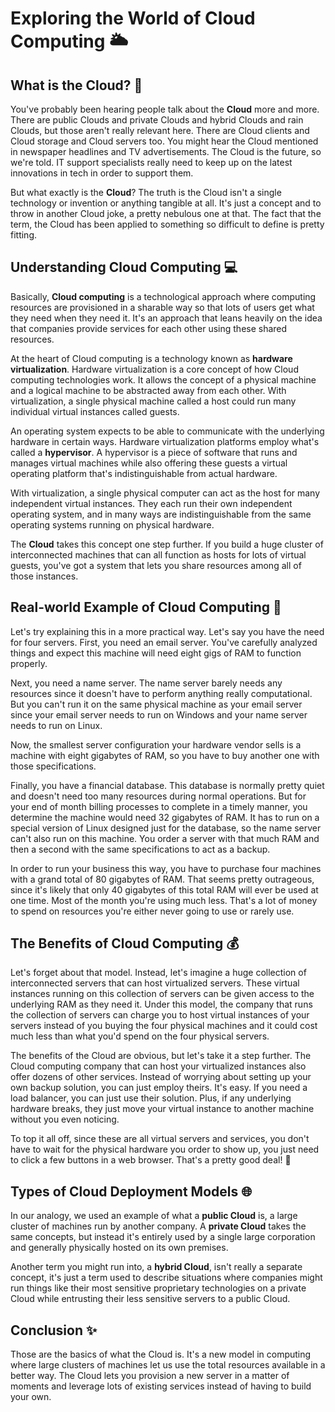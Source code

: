 # Exploring the World of Cloud Computing 🌥️

## What is the Cloud? 🤔

You've probably been hearing people talk about the **Cloud** more and more. There are public Clouds and private Clouds and hybrid Clouds and rain Clouds, but those aren't really relevant here. There are Cloud clients and Cloud storage and Cloud servers too. You might hear the Cloud mentioned in newspaper headlines and TV advertisements. The Cloud is the future, so we're told. IT support specialists really need to keep up on the latest innovations in tech in order to support them. 

But what exactly is the **Cloud**? The truth is the Cloud isn't a single technology or invention or anything tangible at all. It's just a concept and to throw in another Cloud joke, a pretty nebulous one at that. The fact that the term, the Cloud has been applied to something so difficult to define is pretty fitting. 

## Understanding Cloud Computing 💻

Basically, **Cloud computing** is a technological approach where computing resources are provisioned in a sharable way so that lots of users get what they need when they need it. It's an approach that leans heavily on the idea that companies provide services for each other using these shared resources. 

At the heart of Cloud computing is a technology known as **hardware virtualization**. Hardware virtualization is a core concept of how Cloud computing technologies work. It allows the concept of a physical machine and a logical machine to be abstracted away from each other. With virtualization, a single physical machine called a host could run many individual virtual instances called guests. 

An operating system expects to be able to communicate with the underlying hardware in certain ways. Hardware virtualization platforms employ what's called a **hypervisor**. A hypervisor is a piece of software that runs and manages virtual machines while also offering these guests a virtual operating platform that's indistinguishable from actual hardware. 

With virtualization, a single physical computer can act as the host for many independent virtual instances. They each run their own independent operating system, and in many ways are indistinguishable from the same operating systems running on physical hardware. 

The **Cloud** takes this concept one step further. If you build a huge cluster of interconnected machines that can all function as hosts for lots of virtual guests, you've got a system that lets you share resources among all of those instances.

## Real-world Example of Cloud Computing 🏢

Let's try explaining this in a more practical way. Let's say you have the need for four servers. First, you need an email server. You've carefully analyzed things and expect this machine will need eight gigs of RAM to function properly. 

Next, you need a name server. The name server barely needs any resources since it doesn't have to perform anything really computational. But you can't run it on the same physical machine as your email server since your email server needs to run on Windows and your name server needs to run on Linux.

Now, the smallest server configuration your hardware vendor sells is a machine with eight gigabytes of RAM, so you have to buy another one with those specifications. 

Finally, you have a financial database. This database is normally pretty quiet and doesn't need too many resources during normal operations. But for your end of month billing processes to complete in a timely manner, you determine the machine would need 32 gigabytes of RAM. It has to run on a special version of Linux designed just for the database, so the name server can't also run on this machine. You order a server with that much RAM and then a second with the same specifications to act as a backup.

In order to run your business this way, you have to purchase four machines with a grand total of 80 gigabytes of RAM. That seems pretty outrageous, since it's likely that only 40 gigabytes of this total RAM will ever be used at one time. Most of the month you're using much less. That's a lot of money to spend on resources you're either never going to use or rarely use.

## The Benefits of Cloud Computing 💰

Let's forget about that model. Instead, let's imagine a huge collection of interconnected servers that can host virtualized servers. These virtual instances running on this collection of servers can be given access to the underlying RAM as they need it. Under this model, the company that runs the collection of servers can charge you to host virtual instances of your servers instead of you buying the four physical machines and it could cost much less than what you'd spend on the four physical servers.

The benefits of the Cloud are obvious, but let's take it a step further. The Cloud computing company that can host your virtualized instances also offer dozens of other services. Instead of worrying about setting up your own backup solution, you can just employ theirs. It's easy. If you need a load balancer, you can just use their solution. Plus, if any underlying hardware breaks, they just move your virtual instance to another machine without you even noticing. 

To top it all off, since these are all virtual servers and services, you don't have to wait for the physical hardware you order to show up, you just need to click a few buttons in a web browser. That's a pretty good deal! 🤑

## Types of Cloud Deployment Models 🌐

In our analogy, we used an example of what a **public Cloud** is, a large cluster of machines run by another company. A **private Cloud** takes the same concepts, but instead it's entirely used by a single large corporation and generally physically hosted on its own premises.

Another term you might run into, a **hybrid Cloud**, isn't really a separate concept, it's just a term used to describe situations where companies might run things like their most sensitive proprietary technologies on a private Cloud while entrusting their less sensitive servers to a public Cloud.

## Conclusion ✨

Those are the basics of what the Cloud is. It's a new model in computing where large clusters of machines let us use the total resources available in a better way. The Cloud lets you provision a new server in a matter of moments and leverage lots of existing services instead of having to build your own.